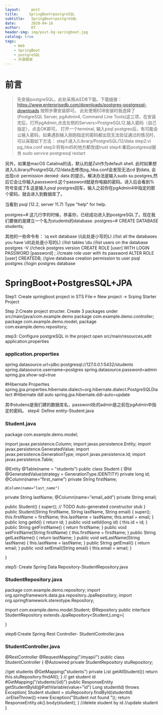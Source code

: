 ```yaml
---
layout:     post
title:     SpringBoot+postgreSQL
subtitle:   SpringBoot+postgreSQL
date:       2020-04-16
author:     KT
header-img: img/post-bg-springboot.jpg
catalog: true
tags:
    - Web
    - SpringBoot
    - postgreSQL
    - 开源框架
---
```

# 前言

>先安装postgreSQL。此处采用从EDB下载。下载链接：https://www.enterprisedb.com/downloads/postgres-postgresql-downloads
按照步骤安装即可。
此处使用EDB安装时我选择了(PostgreSQL Server, pgAdmin4, Command Line Tools)这三项，在安装完后，打开pgAdmin,点击左侧的Servers>PostgreSQL12,输入密码（自己指定），点击OK即可。
打开一个terminal, 输入psql postgres后，有可能会让输入密码，如果遇到输入刚刚指定的密码都出现无法验证通过的情况时，可以采取如下方法：
step1:进入/Library/PostgreSQL/12/data
step2:vi pg_hba.conf
step3:将有md5的地方都改成trust
step4:重启postgresql服务  sudo service postgresql restart

另外，如果是macOS Catalina的话，默认的是Zsh作为default shell. 此时如果想进入/Library/PostgreSQL/12/data去修改pg_hba.conf会发现无法cd 到data, 会出现cd: permission denied: data 的提示。解决办法是输入sudo su postgres,然后它会让你输入passsword.这个password就是你电脑的密码。进入后会看到%符号变成了$.这是输入psql postgres回车，输入之前你在pgAdmin4中指定的那个密码，就会进入到数据库了。

当看到
psql (12.2, server 11.7)
Type "help" for help.

postgres=#
这几行字的时候，恭喜你，已经成功进入到postgreSQL了。现在我们要做的是建立一个名为students的database.
postgres=# CREATE DATABASE students;

其他的一些命令有：
\q  exit database
\l(此处是小写的L) //list all the databases you have
\dl(此处是小写的L)  //list tables
\du //list users on the database
postgres -V  //check postgres version
CREATE ROLE [user] WITH LOGIN PASSWORD [password] ; //create role user with its password
ALTER ROLE [user] CREATEDB;  //give database creation permission to user
psql postgres  //login postgres database

# SpringBoot+PostgresSQL+JPA
Step1: Create springboot project in STS
File-> New project -> Srping Starter Project


Step 2:Create project structer.
Create 3 packages under src/main/java/com.example.demo
package com.example.demo.controller;
package com.example.demo.model;
package com.example.demo.repository;


step3: Configure postgreSQL in the project
open src/main/resources,edit application.properties
### application.properties
spring.datasource.url=jdbc:postgresql://127.0.0.1:5432/students
spring.datasource.username=postgres
spring.datasource.password=admin
spring.jpa.show-sql=true 

#Hibernate Properties
spring.jpa.properties.hibernate.dialect=org.hibernate.dialect.PostgreSQLDialect
#Hibernate ddl auto
spring.jpa.hibernate.ddl-auto=update 

其中studens是我们建的数据库名，password处的admin是之前在pgAdmin中指定的密码。
step4:  Define entity-Student.java
### Student.java
package com.example.demo.model;

import javax.persistence.Column;
import javax.persistence.Entity;
import javax.persistence.GeneratedValue;
import javax.persistence.GenerationType;
import javax.persistence.Id;
import javax.persistence.Table;

@Entity 
@Table(name = "students") 
public class Student {
    @Id
    @GeneratedValue(strategy = GenerationType.IDENTITY)
  private long id;
    @Column(name="first_name")
  private String firstName;
    
    @Column(name="last_name")
  private String lastName;
    @Column(name="email_add")
  private String email;
  
public Student() {
    super();
    // TODO Auto-generated constructor stub
}
public Student(String firstName, String lastName, String email) {
    super();
    this.firstName = firstName;
    this.lastName = lastName;
    this.email = email;
}
public long getId() {
    return id;
}
public void setId(long id) {
    this.id = id;
}
public String getFirstName() {
    return firstName;
}
public void setFirstName(String firstName) {
    this.firstName = firstName;
}
public String getLastName() {
    return lastName;
}
public void setLastName(String lastName) {
    this.lastName = lastName;
}
public String getEmail() {
    return email;
}
public void setEmail(String email) {
    this.email = email;
}
  
}


step5: Create Spring Data Repository-StudentRepository.java
### StudentRepository.java
package com.example.demo.repository;
import org.springframework.data.jpa.repository.JpaRepository;
import org.springframework.stereotype.Repository;

import com.example.demo.model.Student;
@Repository
public interface StudentRepository extends JpaRepository<Student,Long>{

}

step6:Create Spring Rest Controller- StudentController.java
### StudentController.java
@RestController
@RequestMapping("/myapi/")
public class StudentController {
    @Autowired
    private StudentRepository stuRepository;
    
   //get students
    @GetMapping("students")
    private List<Student> getAllStudent(){
        return this.stuRepository.findAll();
    }
    // get student id
    #GetMapping("/students/{id}")
    public ResponseEntity<Student> getStudentById(@PathVariable(value="id") Long studentId)
    throws Exception{
        Student student = stuRepository.findById(studentId)
                .orElseThrow(()->new Exception("Student not found "));
        return ResponseEntity.ok().body(student);
    }
    //delete student by id
    //update student 
}






